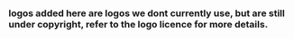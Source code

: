 ### logos added here are logos we dont currently use, but are still under copyright, refer to the logo licence for more details.
